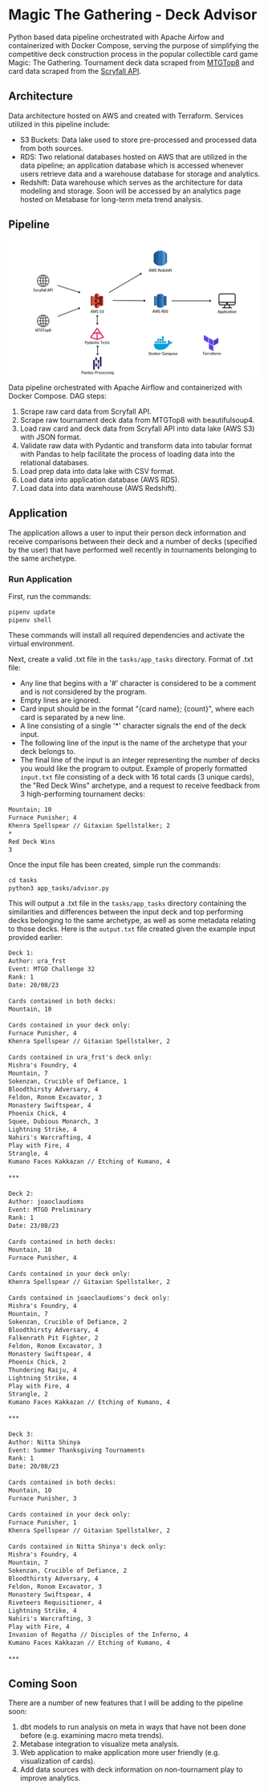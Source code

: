 # Magic The Gathering - Deck Advisor
Python based data pipeline orchestrated with Apache Airfow and containerized with Docker Compose, serving the purpose of simplifying the competitive deck construction process in the popular collectible card game Magic: The Gathering. Tournament deck data scraped from [MTGTop8](https://mtgtop8.com/) and card data scraped from the [Scryfall API](https://scryfall.com/).

## Architecture
Data architecture hosted on AWS and created with Terraform. Services utilized in this pipeline include:
- S3 Buckets: Data lake used to store pre-processed and processed data from both sources.
- RDS: Two relational databases hosted on AWS that are utilized in the data pipeline; an application database which is accessed whenever users retrieve data and a warehouse database for storage and analytics.
- Redshift: Data warehouse which serves as the architecture for data modeling and storage. Soon will be accessed by an analytics page hosted on Metabase for long-term meta trend analysis. 

## Pipeline
![Illustration of the data pipeline](/images/pipeline.png)
Data pipeline orchestrated with Apache Airflow and containerized with Docker Compose. 
DAG steps:
1. Scrape raw card data from Scryfall API.
2. Scrape raw tournament deck data from MTGTop8 with beautifulsoup4.
3. Load raw card and deck data from Scryfall API into data lake (AWS S3) with JSON format.
4. Validate raw data with Pydantic and transform data into tabular format with Pandas to help facilitate the process of loading data into the relational databases.
5. Load prep data into data lake with CSV format.
6. Load data into application database (AWS RDS).
7. Load data into data warehouse (AWS Redshift).

## Application
The application allows a user to input their person deck information and receive comparisons between their deck and a number of decks (specified by the user) that have performed well recently in tournaments belonging to the same archetype.  

### Run Application

First, run the commands:
```
pipenv update
pipenv shell
```
These commands will install all required dependencies and activate the virtual environment.

Next, create a valid .txt file in the `tasks/app_tasks` directory. 
Format of .txt file:
- Any line that begins with a '#' character is considered to be a comment and is not considered by the program.
- Empty lines are ignored.
- Card input should be in the format "{card name}; {count}", where each card is separated by a new line.
- A line consisting of a single '*' character signals the end of the deck input. 
- The following line of the input is the name of the archetype that your deck belongs to.
- The final line of the input is an integer representing the number of decks you would like the program to output.
Example of properly formatted `input.txt` file consisting of a deck with 16 total cards (3 unique cards), the "Red Deck Wins" archetype, and a request to receive feedback from 3 high-performing tournament decks:
```
Mountain; 10
Furnace Punisher; 4
Khenra Spellspear // Gitaxian Spellstalker; 2
*
Red Deck Wins
3
```

Once the input file has been created, simple run the commands:
```
cd tasks
python3 app_tasks/advisor.py
```
This will output a .txt file in the `tasks/app_tasks` directory containing the similarities and differences between the input deck and top performing decks belonging to the same archetype, as well as some metadata relating to those decks. 
Here is the `output.txt` file created given the example input provided earlier:
```
Deck 1:
Author: ura_frst
Event: MTGO Challenge 32
Rank: 1
Date: 20/08/23

Cards contained in both decks:
Mountain, 10

Cards contained in your deck only:
Furnace Punisher, 4
Khenra Spellspear // Gitaxian Spellstalker, 2

Cards contained in ura_frst's deck only:
Mishra's Foundry, 4
Mountain, 7
Sokenzan, Crucible of Defiance, 1
Bloodthirsty Adversary, 4
Feldon, Ronom Excavator, 3
Monastery Swiftspear, 4
Phoenix Chick, 4
Squee, Dubious Monarch, 3
Lightning Strike, 4
Nahiri's Warcrafting, 4
Play with Fire, 4
Strangle, 4
Kumano Faces Kakkazan // Etching of Kumano, 4

***

Deck 2:
Author: joaoclaudioms
Event: MTGO Preliminary
Rank: 1
Date: 23/08/23

Cards contained in both decks:
Mountain, 10
Furnace Punisher, 4

Cards contained in your deck only:
Khenra Spellspear // Gitaxian Spellstalker, 2

Cards contained in joaoclaudioms's deck only:
Mishra's Foundry, 4
Mountain, 7
Sokenzan, Crucible of Defiance, 2
Bloodthirsty Adversary, 4
Falkenrath Pit Fighter, 2
Feldon, Ronom Excavator, 3
Monastery Swiftspear, 4
Phoenix Chick, 2
Thundering Raiju, 4
Lightning Strike, 4
Play with Fire, 4
Strangle, 2
Kumano Faces Kakkazan // Etching of Kumano, 4

***

Deck 3:
Author: Nitta Shinya
Event: Summer Thanksgiving Tournaments
Rank: 1
Date: 20/08/23

Cards contained in both decks:
Mountain, 10
Furnace Punisher, 3

Cards contained in your deck only:
Furnace Punisher, 1
Khenra Spellspear // Gitaxian Spellstalker, 2

Cards contained in Nitta Shinya's deck only:
Mishra's Foundry, 4
Mountain, 7
Sokenzan, Crucible of Defiance, 2
Bloodthirsty Adversary, 4
Feldon, Ronom Excavator, 3
Monastery Swiftspear, 4
Riveteers Requisitioner, 4
Lightning Strike, 4
Nahiri's Warcrafting, 3
Play with Fire, 4
Invasion of Regatha // Disciples of the Inferno, 4
Kumano Faces Kakkazan // Etching of Kumano, 4

***

```



## Coming Soon
There are a number of new features that I will be adding to the pipeline soon:
1. dbt models to run analysis on meta in ways that have not been done before (e.g. examining macro meta trends).
2. Metabase integration to visualize meta analysis.
3. Web application to make application more user friendly (e.g. visualization of cards).
4. Add data sources with deck information on non-tournament play to improve analytics.

